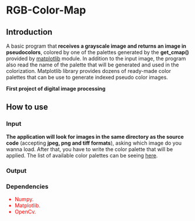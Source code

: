 # RGB-Color-Map

## Introduction

A basic program that<b> receives a grayscale image and returns an image in pseudocolors</b>, colored by one of the palettes generated by the <b>get_cmap()</b> provided by <a href="https://matplotlib.org/">matplotlib</a> module. In addition to the input image, the program also read the name of the palette that will be generated and used in the colorization. Matplotlib library provides dozens of ready-made color palettes that can be use to generate indexed pseudo color images.

<b>First project of digital image processing </b>


## How to use

### Input 
<b>The application will look for images in the same directory as the source code</b> (accepting <b>jpeg, png and tiff formats</b>), asking which image do you wanna load. After that, you have to write the color palette that will be applied. The list of available color palettes can be seeing <a href="https://matplotlib.org/stable/gallery/color/colormap_reference.html">here</a>. 

### Output


### Dependencies

<ul style = "color: red;">
<li>Numpy.</li>
<li>Matplotlib.</li>
<li>OpenCv.</li>
</ul>
